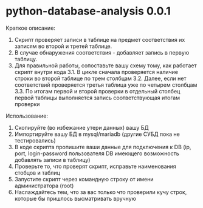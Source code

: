 # python-database-analysis 0.0.1

Краткое описание:
1. Скрипт проверяет записи в таблице на предмет соответствия их записям во второй и третей таблице.
2. В случае обнаружения соответствия - добавляет запись в первую таблицу.
3. Для правильной работы, сопоставьте вашу схему тому, как работает скрипт внутри кода
3.1. В цикле сначала проверяется наличие строки во второй таблице по трем столбцам
3.2. Далее, если нет соответствий проверяется третья таблица уже по четырем столбцам
3.3. По итогам первой и второй проверки в отдельный столбец первой таблицы выполняется запись соответствующая итогам проверки

Использование:
1. Скопируйте (во избежание утери данных) вашу БД
2. Импортируйте вашу БД в mysql/mariadb (другие СУБД пока не тестировались)
3. В коде скрипта пропишите ваши данные для подключения к DB (ip, port, login-password пользователя DB имеющего возможность добавлять записи в таблицу)
4. Проверьте то, что проверят скрипт, исправьте наименования стобцов и таблиц
5. Запустите скрипт через командную строку от имени администратора (root)
6. Наслаждайтесь тем, что за вас только что проверили кучу строк, которые бы пришлось высматривать вручную

